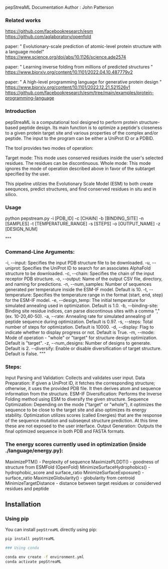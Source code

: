 pepStreaML Documentation
Author : John Patterson

### Related works

https://github.com/facebookresearch/esm
https://github.com/aqlaboratory/openfold

paper: " Evolutionary-scale prediction of atomic-level protein structure with a language model" 
	https://www.science.org/doi/abs/10.1126/science.ade2574

paper: " Learning inverse folding from millions of predicted structures "
	https://www.biorxiv.org/content/10.1101/2022.04.10.487779v2

paper: " A high-level programming language for generative protein design "
	https://www.biorxiv.org/content/10.1101/2022.12.21.521526v1
	https://github.com/facebookresearch/esm/tree/main/examples/protein-programming-language

### Introduction
pepStreaML is a computational tool designed to perform protein structure-based peptide design. 
Its main function is to optimize a peptide's closeness to a given protein target site and various properties of the complex and/or peptide. 
The input to the program can be either a UniProt ID or a PDBID.

The tool provides two modes of operation:

Target mode: This mode uses conserved residues inside the user's selected residues. The residues can be discontinuous.
Whole mode: This mode ignores the mode of operation described above in favor of the subtarget specified by the user.

This pipeline utilzies the Evolutionary Scale Model (ESM) to both create seequnces, predict structures, and find conserved residues in situ and in silico. 

### Usage

python pepstream.py -i [PDB_ID] -c [CHAIN] -b [BINDING_SITE] -n [SAMPLES] -t [TEMPERATURE_RANGE] -s [STEPS] -o [OUTPUT_NAME] -z [DESIGN_NUM]

"""
### Command-Line Arguments:
-i, --input: Specifies the input PDB structure file to be downloaded.
-u, --uniprot: Specifies the UniProt ID to search for an associates AlphaFold structure to be downloaded.
-c, --chain: Specifies the chain of the input receptor PDB structure.
-o, --output: Name of the output CSV file, directory, and naming for predictions.
-n, --num_samples: Number of sequences generated per temperature inside the ESM-IF model. Default is 10.
-t, --temperature: Specifies the temperature range in the format (start, end, step) for the ESM-IF model.
-e, --design_temp: The initial temperature for simulated annealing used in optimization. Default is 1.0.
-b, --binding-site: Binding site residue indices, can parse discontinous sites with a comma "," (ex. 10-20,40-50).
-a, --rate: Annealing rate for simulated annealing of peptide sequence during optimization. Default is 0.97.
-s, --steps: Total number of steps for optimization. Default is 10000.
-d, --display: Flag to indicate whether to display progress or not. Default is True.
-m, --mode: Mode of operation - "whole" or "target" for structure design optimization. Default is "target".
-z, --num_designs: Number of designs to generate. Default is 2.
--diversify: Enable or disable diversification of target structure. Default is False.
"""

### Steps:

Input Parsing and Validation: Collects and validates user input.
Data Preparation: If given a UniProt ID, it fetches the corresponding structure; otherwise, it uses the provided PDB file. It then derives atom and sequence information from the structure.
ESM-IF Diversification: Performs the Inverse Folding method using ESM to diversify the given structure.
Sequence Optimization: Depending on the mode ("target" or "whole"), it optimizes the sequence to be close to the target site and also optimizes its energy stability. Optimization utilizes scores (called Energies) that are the response of the sequence mutation and subseqeut structure prediction. At this time these are not exposed to the user interface. 
Output Generation: Outputs the final optimized sequence in both PDB and FASTA formats.

### The energy scores currently used in optimization (inside ./language/energy.py):

MaximizePTM()
	- Perplexity of sequence
MaximizePLDDT()
	- goodness of structure from ESMFold (OpenFold)
MinimizeSurfaceHydrophobics()
	- hydrophobic_score and surface_ratio
MinimizeSurfaceExposure()
	- surface_ratio
MaximizeGlobularity()
	- globularity from centroid
MinimizeTargetDistance
	- distance between target residues or considerved residues and peptide

## Installation

### Using pip

You can install `pepStreaML` directly using pip:

```bash
pip install pepStreaML

### Using conda

conda env create -f environment.yml
conda activate pepStreaML
